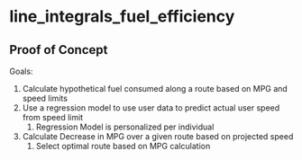 # line_integrals_fuel_efficiency
## Proof of Concept
Goals:
<ol>
  <li>Calculate hypothetical fuel consumed along a route based on MPG and speed limits</li>
  <li>
    Use a regression model to use user data to predict actual user speed from speed limit
    <ol>
      <li>Regression Model is personalized per individual</li>
    </ol>
  </li>
  <li>
    Calculate Decrease in MPG over a given route based on projected speed
    <ol><li>Select optimal route based on MPG calculation</li></ol>
  </li>
</ol>

